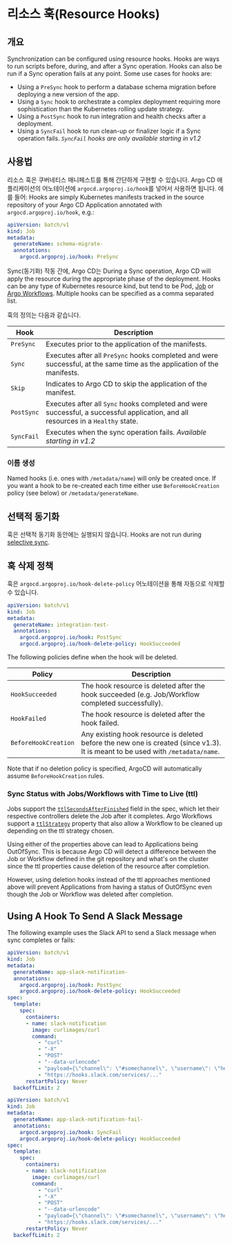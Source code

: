# 리소스 훅(Resource Hooks)
## 개요

Synchronization can be configured using resource hooks. Hooks are ways to run scripts before, during,
and after a Sync operation. Hooks can also be run if a Sync operation fails at any point. Some use cases for hooks are:

* Using a `PreSync` hook to perform a database schema migration before deploying a new version of the app.
* Using a `Sync` hook to orchestrate a complex deployment requiring more sophistication than the
Kubernetes rolling update strategy.
* Using a `PostSync` hook to run integration and health checks after a deployment.
* Using a `SyncFail` hook to run clean-up or finalizer logic if a Sync operation fails. _`SyncFail` hooks are only available starting in v1.2_

## 사용법

리소스 훅은 쿠버네티스 매니페스트를 통해 간단하게 구현할 수 있습니다. Argo CD 애플리케이션의 어노테이션에 `argocd.argoproj.io/hook`를 넣어서 사용하면 됩니다. 에를 들어:
Hooks are simply Kubernetes manifests tracked in the source repository of your Argo CD Application annotated with `argocd.argoproj.io/hook`, e.g.:

```yaml
apiVersion: batch/v1
kind: Job
metadata:
  generateName: schema-migrate-
  annotations:
    argocd.argoproj.io/hook: PreSync
```

Sync(동기화) 작동 간에, Argo CD는 
During a Sync operation, Argo CD will apply the resource during the appropriate phase of the
deployment. Hooks can be any type of Kubernetes resource kind, but tend to be Pod,
[Job](https://kubernetes.io/docs/concepts/workloads/controllers/jobs-run-to-completion/)
or [Argo Workflows](https://github.com/argoproj/argo). Multiple hooks can be specified as a comma
separated list.

훅의 정의는 다음과 같습니다.

| Hook | Description |
|------|-------------|
| `PreSync` | Executes prior to the application of the manifests. |
| `Sync`  | Executes after all `PreSync` hooks completed and were successful, at the same time as the application of the manifests. |
| `Skip` | Indicates to Argo CD to skip the application of the manifest. |
| `PostSync` | Executes after all `Sync` hooks completed and were successful, a successful application, and all resources in a `Healthy` state. |
| `SyncFail` | Executes when the sync operation fails. _Available starting in v1.2_ |

### 이름 생성

Named hooks (i.e. ones with `/metadata/name`) will only be created once. If you want a hook to be re-created each time either use `BeforeHookCreation` policy (see below) or `/metadata/generateName`. 

## 선택적 동기화
훅은 선택적 동기화 동안에는 실행되지 않습니다.
Hooks are not run during [selective sync](selective_sync.md).

## 훅 삭제 정책
훅은 `argocd.argoproj.io/hook-delete-policy` 어노테이션을 통해 자동으로 삭제할 수 있습니다.

```yaml
apiVersion: batch/v1
kind: Job
metadata:
  generateName: integration-test-
  annotations:
    argocd.argoproj.io/hook: PostSync
    argocd.argoproj.io/hook-delete-policy: HookSucceeded
```

The following policies define when the hook will be deleted.

| Policy | Description |
|--------|-------------|
| `HookSucceeded` | The hook resource is deleted after the hook succeeded (e.g. Job/Workflow completed successfully). |
| `HookFailed` | The hook resource is deleted after the hook failed. |
| `BeforeHookCreation` | Any existing hook resource is deleted before the new one is created (since v1.3). It is meant to be used with `/metadata/name`. |

Note that if no deletion policy is specified, ArgoCD will automatically assume `BeforeHookCreation` rules.

### Sync Status with Jobs/Workflows with Time to Live (ttl)

Jobs support the [`ttlSecondsAfterFinished`](https://kubernetes.io/docs/concepts/workloads/controllers/ttlafterfinished/)
field in the spec, which let their respective controllers delete the Job after it completes. Argo Workflows support a 
[`ttlStrategy`](https://argoproj.github.io/argo-workflows/fields/#ttlstrategy) property that also allow a Workflow to be 
cleaned up depending on the ttl strategy chosen.

Using either of the properties above can lead to Applications being OutOfSync. This is because Argo CD will detect a difference 
between the Job or Workflow defined in the git repository and what's on the cluster since the ttl properties cause deletion of the resource after completion.

However, using deletion hooks instead of the ttl approaches mentioned above will prevent Applications from having a status of 
OutOfSync even though the Job or Workflow was deleted after completion.

## Using A Hook To Send A Slack Message

The following example uses the Slack API to send a Slack message when sync completes or fails:

```yaml
apiVersion: batch/v1
kind: Job
metadata:
  generateName: app-slack-notification-
  annotations:
    argocd.argoproj.io/hook: PostSync
    argocd.argoproj.io/hook-delete-policy: HookSucceeded
spec:
  template:
    spec:
      containers:
      - name: slack-notification
        image: curlimages/curl
        command:
          - "curl"
          - "-X"
          - "POST"
          - "--data-urlencode"
          - "payload={\"channel\": \"#somechannel\", \"username\": \"hello\", \"text\": \"App Sync succeeded\", \"icon_emoji\": \":ghost:\"}"
          - "https://hooks.slack.com/services/..."
      restartPolicy: Never
  backoffLimit: 2
```

```yaml
apiVersion: batch/v1
kind: Job
metadata:
  generateName: app-slack-notification-fail-
  annotations:
    argocd.argoproj.io/hook: SyncFail
    argocd.argoproj.io/hook-delete-policy: HookSucceeded
spec:
  template:
    spec:
      containers:
      - name: slack-notification
        image: curlimages/curl
        command: 
          - "curl"
          - "-X"
          - "POST"
          - "--data-urlencode"
          - "payload={\"channel\": \"#somechannel\", \"username\": \"hello\", \"text\": \"App Sync failed\", \"icon_emoji\": \":ghost:\"}"
          - "https://hooks.slack.com/services/..."
      restartPolicy: Never
  backoffLimit: 2
```
